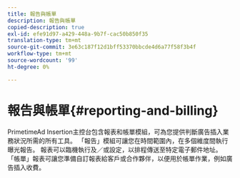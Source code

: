 ```yaml
---
title: 報告與帳單
description: 報告與帳單
copied-description: true
exl-id: efe91d97-a429-448a-9b7f-cac50b850f35
translation-type: tm+mt
source-git-commit: 3e63c187f12d1bff53370bbcde4d6a77f58f3b4f
workflow-type: tm+mt
source-wordcount: '99'
ht-degree: 0%

---
```


# 報告與帳單{#reporting-and-billing}

PrimetimeAd Insertion主控台包含報表和帳單模組，可為您提供判斷廣告插入業務狀況所需的所有工具。 「報告」模組可讓您在時間範圍內，在多個維度間執行曝光報告。 報表可以臨機執行及／或設定，以排程傳送至特定電子郵件地址。 「帳單」報表可讓您準備自訂報表給客戶或合作夥伴，以便用於帳單作業，例如廣告插入收費。
